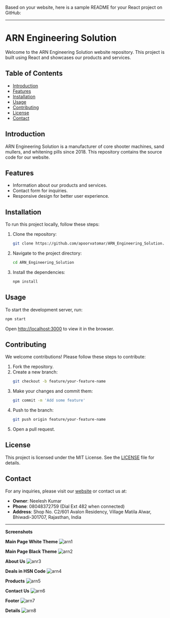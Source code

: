 Based on your website, here is a sample README for your React project on GitHub:

---

# ARN Engineering Solution

Welcome to the ARN Engineering Solution website repository. This project is built using React and showcases our products and services.

## Table of Contents

- [Introduction](#introduction)
- [Features](#features)
- [Installation](#installation)
- [Usage](#usage)
- [Contributing](#contributing)
- [License](#license)
- [Contact](#contact)

## Introduction

ARN Engineering Solution is a manufacturer of core shooter machines, sand mullers, and whitening pills since 2018. This repository contains the source code for our website.

## Features

- Information about our products and services.
- Contact form for inquiries.
- Responsive design for better user experience.

## Installation

To run this project locally, follow these steps:

1. Clone the repository:
   ```sh
   git clone https://github.com/apoorvatomar/ARN_Engineering_Solution.git
   ```
2. Navigate to the project directory:
   ```sh
   cd ARN_Engineering_Solution
   ```
3. Install the dependencies:
   ```sh
   npm install
   ```

## Usage

To start the development server, run:
```sh
npm start
```

Open [http://localhost:3000](http://localhost:3000) to view it in the browser.

## Contributing

We welcome contributions! Please follow these steps to contribute:

1. Fork the repository.
2. Create a new branch:
   ```sh
   git checkout -b feature/your-feature-name
   ```
3. Make your changes and commit them:
   ```sh
   git commit -m 'Add some feature'
   ```
4. Push to the branch:
   ```sh
   git push origin feature/your-feature-name
   ```
5. Open a pull request.

## License

This project is licensed under the MIT License. See the [LICENSE](LICENSE) file for details.

## Contact

For any inquiries, please visit our [website](https://arn-engineering-solution.web.app/) or contact us at:
- **Owner**: Neelesh Kumar
- **Phone**: 08048372759 (Dial Ext 482 when connected)
- **Address**: Shop No. C2/601 Avalon Residency, Village Matila Alwar, Bhiwadi-301707, Rajasthan, India

---
**Screenshots**

**Main Page White Theme**
![arn1](https://github.com/apoorvatomar/ARN_Engineering_Solution/assets/106930291/2d2256a5-5dbe-4537-a7a6-7265286b9d5a)

**Main Page Black Theme**
![arn2](https://github.com/apoorvatomar/ARN_Engineering_Solution/assets/106930291/f4979fd7-3a4c-4966-a49c-00c68c45a453)

**About Us**
![anr3](https://github.com/apoorvatomar/ARN_Engineering_Solution/assets/106930291/9091f9c3-2ad7-469a-904a-0c03c27b7532)

**Deals in HSN Code**
![arn4](https://github.com/apoorvatomar/ARN_Engineering_Solution/assets/106930291/9c4f26c9-8e89-4327-ac61-99ec2aa27dcf)

**Products**
![arn5](https://github.com/apoorvatomar/ARN_Engineering_Solution/assets/106930291/5eff15f3-5abf-4e97-ab8f-607f03ab4ef1)

**Contact Us**
![arn6](https://github.com/apoorvatomar/ARN_Engineering_Solution/assets/106930291/06068c50-2aab-4eeb-b770-70d15e3784a8)

**Footer**
![arn7](https://github.com/apoorvatomar/ARN_Engineering_Solution/assets/106930291/b901203a-19d5-4096-9b8b-99d3448b0251)

**Details**
![arn8](https://github.com/apoorvatomar/ARN_Engineering_Solution/assets/106930291/1135ce37-d71a-40c9-8369-25c82080c6de)


